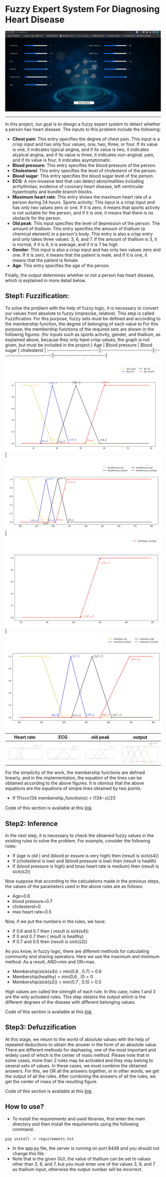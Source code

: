# Fuzzy Expert System For Diagnosing Heart Disease
<p align="center">
  <a href="https://github.com/Mahdi-Rahmani/Fuzzy-expert-system-for-diagnosing-heart-disease/blob/main/pics/out2.png">
    <img src="https://github.com/Mahdi-Rahmani/Fuzzy-expert-system-for-diagnosing-heart-disease/blob/main/pics/out2.png" alt="app Image">
  </a>
</p>

------------------

In this project, our goal is to design a fuzzy expert system to detect whether a person has heart disease.
The inputs to this problem include the following:
- **Chest pain**: This entry specifies the degree of chest pain. This input is a crisp input and has only four values, one, two, three, or four. If its value is one, it indicates typical angina, and if its value is two, it indicates atypical angina, and if its value is three, it indicates non-anginal. pain, and if its value is four, it indicates asymptomatic.
- **Blood pressure**: This entry specifies the blood pressure of the person.
- **Cholesterol**: This entry specifies the level of cholesterol of the person.
- **Blood sugar**: This entry specifies the blood sugar level of the person.
- **ECG**: A non-invasive test that can detect abnormalities including arrhythmias, evidence of coronary heart disease, left ventricular hypertrophy and bundle branch blocks.
- **Maximum heart rate**: This entry shows the maximum heart rate of a person during 24 hours.
Sports activity: This input is a crisp input and has only two values zero or one. If it is zero, it means that sports activity is not suitable for the person, and if it is one, it means that there is no obstacle for the person.
- **Old peak**: This input specifies the level of depression of the person.
The amount of thallium: This entry specifies the amount of thallium (a chemical element) in a person's body. This entry is also a crisp entry and only takes three values: 3, 6, and 7. If the amount of thallium is 3, it is normal, if it is 6, it is average, and if it is 7 be high
- **Gender**: This input is also a crisp input and has only two values zero and one. If it is zero, it means that the patient is male, and if it is one, it means that the patient is female.
- **Age**: This entry specifies the age of the person.

Finally, the output determines whether or not a person has heart disease, which is explained in more detail below.

## Step1: Fuzzification:
To solve the problem with the help of fuzzy logic, it is necessary to convert our values from absolute to fuzzy (imprecise, relative). This step is called Fuzzification. For this purpose, fuzzy sets must be defined and according to the membership function, the degree of belonging of each value to For this purpose, the membership functions of the required sets are shown in the following figures: (for inputs such as sports activity, gender, and thallium, as explained above, because they only have crisp values, the graph is not given, but must be included in the project.)
Age    |  Blood pressure  |  Blood sugar  |  cholesterol  |
:-------------------------:|:-------------------------:|:-------------------------:|:-------------------------:|
![](https://github.com/Mahdi-Rahmani/Fuzzy-expert-system-for-diagnosing-heart-disease/blob/main/pics/age.png)  |  ![](https://github.com/Mahdi-Rahmani/Fuzzy-expert-system-for-diagnosing-heart-disease/blob/main/pics/blood%20pressure.png)  |  ![](https://github.com/Mahdi-Rahmani/Fuzzy-expert-system-for-diagnosing-heart-disease/blob/main/pics/blood%20sugar.png)  |  ![](https://github.com/Mahdi-Rahmani/Fuzzy-expert-system-for-diagnosing-heart-disease/blob/main/pics/colestrol.png)

Heart rate    |  ECG  |  old peak  |  output  |
:-------------------------:|:-------------------------:|:-------------------------:|:-------------------------:|
![](https://github.com/Mahdi-Rahmani/Fuzzy-expert-system-for-diagnosing-heart-disease/blob/main/pics/heart%20rate.png)  |  ![](https://github.com/Mahdi-Rahmani/Fuzzy-expert-system-for-diagnosing-heart-disease/blob/main/pics/ECG.png)  |  ![](https://github.com/Mahdi-Rahmani/Fuzzy-expert-system-for-diagnosing-heart-disease/blob/main/pics/old%20peak.png)  |  ![](https://github.com/Mahdi-Rahmani/Fuzzy-expert-system-for-diagnosing-heart-disease/blob/main/pics/output.png)

For the simplicity of the work, the membership functions are defined linearly, and in the implementation, the equation of the lines can be obtained according to the above figures. It is obvious that the above equations are the equations of simple lines obtained by two points.
- If 111≤x≤134 membership_function(x) = (134−𝑥)/23
  
Code of this section is available at this [link](https://github.com/Mahdi-Rahmani/Fuzzy-expert-system-for-diagnosing-heart-disease/blob/main/fuzzification.py)

## Step2: Inference
In the next step, it is necessary to check the obtained fuzzy values in the existing rules to solve the problem. For example, consider the following rules:
- If (age is old ) and (blood pr essure is very high) then (result is sick(s4))
- If (cholesterol is low) and (blood pressure is low) then (result is health)
- If (blood pressure is high) and (max heart rate is medium) then (result is sick(s2))

Now suppose that according to the calculations made in the previous steps, the values of the parameters used in the above rules are as follows:

- Age=0.6
- blood pressure=0.7
- cholesterol=0
- max heart rate=0.5

Now, if we put the numbers in the rules, we have:

- If 0.6 and 0.7 then ( result is sick(s4))
- If 0 and 0.7 then ( result is healthy)
- If 0.7 and 0.5 then (result is sick(s2))

As you know, in fuzzy logic, there are different methods for calculating community and sharing operators. Here we use the maximum and minimum method. As a result, AND=min and OR=max.

- Membership(sick(s4)) = min(0.6 , 0.7) = 0.6
- Membership(healthy) = min(0.6 , 0) = 0
- Membership(sick(s2)) = min(0.7 , 0.5) = 0.5

High values are called the strength of each rule. In this case, rules 1 and 3 are the only activated rules. This step obtains the output which is the different degrees of the disease with different belonging values. 

Code of this section is available at this [link](https://github.com/Mahdi-Rahmani/Fuzzy-expert-system-for-diagnosing-heart-disease/blob/main/inference.py)

## Step3: Defuzzification
At this stage, we return to the world of absolute values with the help of repeated deductions to obtain the answer in the form of an absolute value. There are different methods for dephasing, one of the most important and widely used of which is the center of mass method. Please note that in some cases, more than 2 rules may be activated and they may belong to several sets of values. In these cases, we must combine the obtained answers. For this, we OR all the answers together, or in other words, we get the output of all the rules. After combining the answers of all the rules, we get the center of mass of the resulting figure. 

Code of this section is available at this [link](https://github.com/Mahdi-Rahmani/Fuzzy-expert-system-for-diagnosing-heart-disease/blob/main/defuzzification.py)

## How to use?
- To install the requirements and used libraries, first enter the main directory and then install the requirements using the following command.
```
pip install -r requirements.txt
```
- In the app.py file, the server is running on port 8448 and you should not change this file.
- Note that in the given GUI, the value of thallium can be set to values other than 3, 6, and 7, but you must enter one of the values 3, 6, and 7 as thallium input, otherwise the output number will be incorrect.
